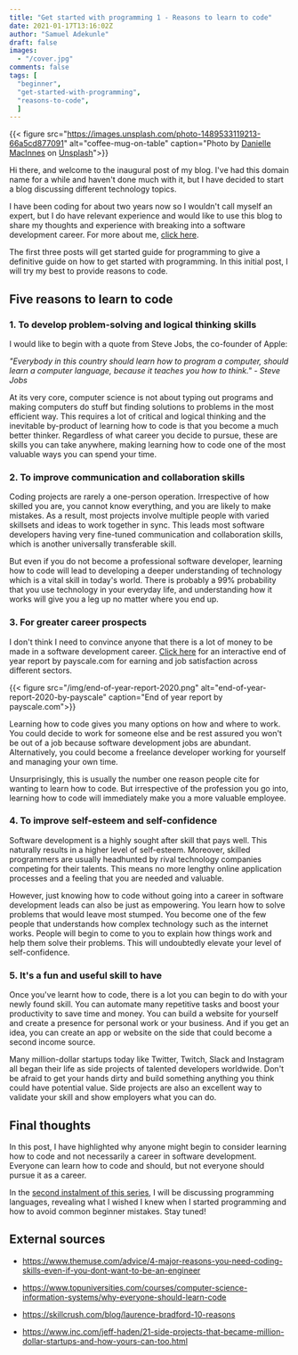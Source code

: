 ```yaml
---
title: "Get started with programming 1 - Reasons to learn to code"
date: 2021-01-17T13:16:02Z
author: "Samuel Adekunle"
draft: false
images: 
  - "/cover.jpg"
comments: false
tags: [
  "beginner",
  "get-started-with-programming",
  "reasons-to-code",
  ]
---
```


{{< figure src="https://images.unsplash.com/photo-1489533119213-66a5cd877091" alt="coffee-mug-on-table" caption="Photo by [Danielle MacInnes](https://unsplash.com/@dsmacinnes?utm_source=unsplash&amp;utm_medium=referral&amp;utm_content=creditCopyText) on [Unsplash](https://unsplash.com/s/photos/start?utm_source=unsplash&amp;utm_medium=referral&amp;utm_content=creditCopyText)">}}

Hi there, and welcome to the inaugural post of my blog. I've had this domain name for a while and haven't done much with it, but I have decided to start a blog discussing different technology topics.

I have been coding for about two years now so I wouldn't call myself an expert, but I do have relevant experience and would like to use this blog to share my thoughts and experience with breaking into a software development career. For more about me, [click here](/about).

The first three posts will get started guide for programming to give a definitive guide on how to get started with programming. In this initial post, I will try my best to provide reasons to code.

## Five reasons to learn to code

### 1. To develop problem-solving and logical thinking skills

I would like to begin with a quote from Steve Jobs, the co-founder of Apple:

_"Everybody in this country should learn how to program a computer, should learn a computer language, because it teaches you how to think." - Steve Jobs_

At its very core, computer science is not about typing out programs and making computers do stuff but finding solutions to problems in the most efficient way. This requires a lot of critical and logical thinking and the inevitable by-product of learning how to code is that you become a much better thinker. Regardless of what career you decide to pursue, these are skills you can take anywhere, making learning how to code one of the most valuable ways you can spend your time.

### 2. To improve communication and collaboration skills

Coding projects are rarely a one-person operation. Irrespective of how skilled you are, you cannot know everything, and you are likely to make mistakes. As a result, most projects involve multiple people with varied skillsets and ideas to work together in sync. This leads most software developers having very fine-tuned communication and collaboration skills, which is another universally transferable skill.

But even if you do not become a professional software developer, learning how to code will lead to developing a deeper understanding of technology which is a vital skill in today's world. There is probably a 99% probability that you use technology in your everyday life, and understanding how it works will give you a leg up no matter where you end up.

### 3. For greater career prospects

I don't think I need to convince anyone that there is a lot of money to be made in a software development career. [Click here](https://public.tableau.com/shared/KF6PW8C62) for an interactive end of year report by payscale.com for earning and job satisfaction across different sectors.

{{< figure src="/img/end-of-year-report-2020.png" alt="end-of-year-report-2020-by-payscale" caption="End of year report by payscale.com">}}

Learning how to code gives you many options on how and where to work. You could decide to work for someone else and be rest assured you won't be out of a job because software development jobs are abundant. Alternatively, you could become a freelance developer working for yourself and managing your own time.

Unsurprisingly, this is usually the number one reason people cite for wanting to learn how to code. But irrespective of the profession you go into, learning how to code will immediately make you a more valuable employee.

### 4. To improve self-esteem and self-confidence

Software development is a highly sought after skill that pays well. This naturally results in a higher level of self-esteem. Moreover, skilled programmers are usually headhunted by rival technology companies competing for their talents. This means no more lengthy online application processes and a feeling that you are needed and valuable.

However, just knowing how to code without going into a career in software development leads can also be just as empowering. You learn how to solve problems that would leave most stumped. You become one of the few people that understands how complex technology such as the internet works. People will begin to come to you to explain how things work and help them solve their problems. This will undoubtedly elevate your level of self-confidence.

### 5. It's a fun and useful skill to have

Once you've learnt how to code, there is a lot you can begin to do with your newly found skill. You can automate many repetitive tasks and boost your productivity to save time and money. You can build a website for yourself and create a presence for personal work or your business. And if you get an idea, you can create an app or website on the side that could become a second income source.

Many million-dollar startups today like Twitter, Twitch, Slack and Instagram all began their life as side projects of talented developers worldwide. Don't be afraid to get your hands dirty and build something anything you think could have potential value. Side projects are also an excellent way to validate your skill and show employers what you can do.

## Final thoughts

In this post, I have highlighted why anyone might begin to consider learning how to code and not necessarily a career in software development. Everyone can learn how to code and should, but not everyone should pursue it as a career.

In the [second instalment of this series](/get-started-with-programming/2), I will be discussing programming languages, revealing what I wished I knew when I started programming and how to avoid common beginner mistakes. Stay tuned!


## External sources

- https://www.themuse.com/advice/4-major-reasons-you-need-coding-skills-even-if-you-dont-want-to-be-an-engineer

- https://www.topuniversities.com/courses/computer-science-information-systems/why-everyone-should-learn-code

- https://skillcrush.com/blog/laurence-bradford-10-reasons

- https://www.inc.com/jeff-haden/21-side-projects-that-became-million-dollar-startups-and-how-yours-can-too.html